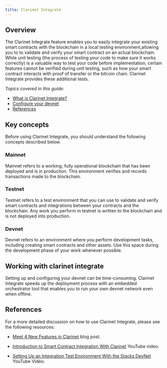 ```yaml
---
title: Clarinet Integrate
---
```


## Overview

The Clarinet Integrate feature enables you to easily integrate your existing smart contracts with the blockchain in a local testing environment,allowing you to to validate and verify your smart contract on an actual blockchain. While unit testing (the process of testing your code to make sure it works correctly) is a valuable way to test your code before implementation, certain features cannot be verified during unit testing, such as how your smart contract interacts with proof of transfer or the bitcoin chain. Clarinet Integrate provides these additional tests.

*Topics covered in this guide*:

* [What is Clarinet Integrate?](#key-concepts)
* [Configure your devnet](#devnet)
* [References](#references)

## Key concepts

Before using Clarinet Integrate, you should understand the following concepts described below.

### Mainnet

Mainnet refers to a working, fully operational blockchain that has been deployed and is in production. This environment verifies and records transactions made to the blockchain.

### Testnet

Testnet refers to a test environment that you can use to validate and verify smart contracts and integrations between your contracts and the blockchain. Any work you perform in testnet is written to the blockchain and is not deployed into production.

### Devnet

Devnet refers to an environment where you perform development tasks, including creating smart contracts and other assets. Use this space during the development phase of your work whenever possible.

## Working with clarinet integrate

Setting up and configuring your devnet can be time-consuming. Clarinet Integrate speeds up the deployment process with an embedded orchestrator tool that enables you to run your own devnet network even when offline.

## References

For a more detailed discussion on how to use Clarinet Integrate, please see the following resources:

- [Meet 4 New Features in Clarinet](https://www.hiro.so/blog/meet-4-new-features-in-clarinet) blog post.

- [Introduction to Smart Contract Integration With Clarinet](https://www.youtube.com/watch?v=or01j0a9MUo&list=PL5Ujm489LoJaAz9kUJm8lYUWdGJ2AnQTb&index=12) YouTube video.

- [Setting Up an Integration Test Environment With the Stacks DevNet](https://www.youtube.com/watch?v=4V0hcuOq47I&list=PL5Ujm489LoJaAz9kUJm8lYUWdGJ2AnQTb&index=14) YouTube Video.
